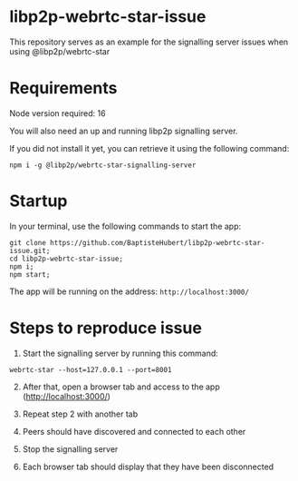 # libp2p-webrtc-star-issue
This repository serves as an example for the signalling server issues when using @libp2p/webrtc-star

# Requirements
Node version required: 16

You will also need an up and running libp2p signalling server.

If you did not install it yet, you can retrieve it using the following command: 

`npm i -g @libp2p/webrtc-star-signalling-server`

# Startup

In your terminal, use the following commands to start the app:

```
git clone https://github.com/BaptisteHubert/libp2p-webrtc-star-issue.git;
cd libp2p-webrtc-star-issue;
npm i;
npm start;
```
The app will be running on the address: `http://localhost:3000/`

# Steps to reproduce issue

1. Start the signalling server by running this command: 

`webrtc-star --host=127.0.0.1 --port=8001`

2. After that, open a browser tab and access to the app ([http://localhost:3000/](http://localhost:3000/))

3. Repeat step 2 with another tab

4. Peers should have discovered and connected to each other

5. Stop the signalling server

6. Each browser tab should display that they have been disconnected
